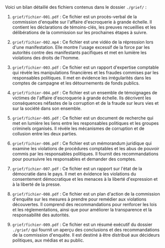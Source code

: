 Voici un bilan détaillé des fichiers contenus dans le dossier `./grief/` :

1. `grief/fichier-001.pdf` : Ce fichier est un procès-verbal de la commission d'enquête sur l'affaire d'escroquerie à grande échelle. Il contient les déclarations de témoins-clés, les preuves recueillies et les délibérations de la commission sur les prochaines étapes à suivre.

2. `grief/fichier-002.mp4` : Ce fichier est une vidéo de la répression lors d'une manifestation. Elle montre l'usage excessif de la force par les autorités contre des manifestants pacifiques et met en lumière les violations des droits de l'homme.

3. `grief/fichier-003.pdf` : Ce fichier est un rapport d'expertise comptable qui révèle les manipulations financières et les fraudes commises par les responsables politiques. Il met en évidence les irrégularités dans les comptes de campagne et les détournements de fonds publics.

4. `grief/fichier-004.pdf` : Ce fichier est un ensemble de témoignages de victimes de l'affaire d'escroquerie à grande échelle. Ils décrivent les conséquences néfastes de la corruption et de la fraude sur leurs vies et sur la société dans son ensemble.

5. `grief/fichier-005.pdf` : Ce fichier est un document de recherche qui met en lumière les liens entre les responsables politiques et les groupes criminels organisés. Il révèle les mécanismes de corruption et de collusion entre les deux parties.

6. `grief/fichier-006.pdf` : Ce fichier est un mémorandum juridique qui examine les violations de procédures comptables et les abus de pouvoir commis par les responsables politiques. Il fournit des recommandations pour poursuivre les responsables et demander des comptes.

7. `grief/fichier-007.pdf` : Ce fichier est un rapport sur l'état de la démocratie dans le pays. Il met en évidence les violations du consentement démocratique et les menaces à la liberté d'expression et à la liberté de la presse.

8. `grief/fichier-008.pdf` : Ce fichier est un plan d'action de la commission d'enquête sur les mesures à prendre pour remédier aux violations découvertes. Il comprend des recommandations pour renforcer les lois et les réglementations, ainsi que pour améliorer la transparence et la responsabilité des autorités.

9. `grief/fichier-009.pdf` : Ce fichier est un résumé exécutif du dossier `./grief/` qui fournit un aperçu des conclusions et des recommandations de la commission d'enquête. Il est destiné à être distribué aux décideurs politiques, aux médias et au public.
